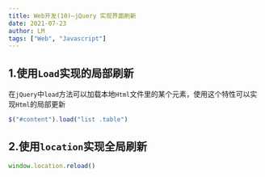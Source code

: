 ```yaml
---
title: Web开发(10)—jQuery 实现界面刷新
date: 2021-07-23
author: LM
tags: ["Web", "Javascript"]
---
```


## 1.使用`Load`实现的局部刷新

在`jQuery`中`load`方法可以加载本地`Html`文件里的某个元素，使用这个特性可以实现`Html`的局部更新

```javascript
$("#content").load("list .table")
```

## 2.使用`location`实现全局刷新

```javascript
window.location.reload()
```

